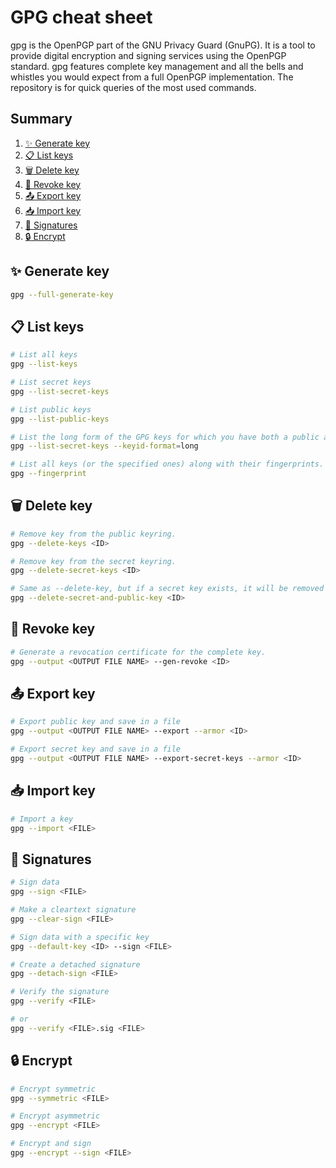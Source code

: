 # GPG cheat sheet

gpg is the OpenPGP part of the GNU Privacy Guard (GnuPG). It is a tool to provide digital encryption and signing services using the OpenPGP standard. gpg features complete key management and all the  bells  and whistles you would expect from a full OpenPGP implementation.
The repository is for quick queries of the most used commands.

## Summary

1. [:sparkles: Generate key](#sparkles-generate-key)
2. [:clipboard: List keys](#wastebasket-delete-key)
3. [:wastebasket: Delete key](#wastebasket-delete-key)
4. [:no_entry_sign: Revoke key](#no_entry_sign-revoke-key)
5. [:outbox_tray: Export key](#outbox_tray-export-key)
6. [:inbox_tray: Import key](#inbox_tray-import-key)
7. [:lock_with_ink_pen: Signatures](#lock_with_ink_pen-signatures)
8. [:lock: Encrypt](#lock-encrypt)

## :sparkles: Generate key

```bash
gpg --full-generate-key
```

## :clipboard: List keys

```bash
# List all keys
gpg --list-keys

# List secret keys
gpg --list-secret-keys

# List public keys
gpg --list-public-keys

# List the long form of the GPG keys for which you have both a public and private key.
gpg --list-secret-keys --keyid-format=long

# List all keys (or the specified ones) along with their fingerprints.
gpg --fingerprint
```

## :wastebasket: Delete key

```bash
# Remove key from the public keyring.
gpg --delete-keys <ID>

# Remove key from the secret keyring.
gpg --delete-secret-keys <ID>

# Same as --delete-key, but if a secret key exists, it will be removed first.
gpg --delete-secret-and-public-key <ID>
```

## :no_entry_sign: Revoke key

```bash
# Generate a revocation certificate for the complete key.
gpg --output <OUTPUT FILE NAME> --gen-revoke <ID>
```

## :outbox_tray: Export key

```bash
# Export public key and save in a file
gpg --output <OUTPUT FILE NAME> --export --armor <ID>

# Export secret key and save in a file
gpg --output <OUTPUT FILE NAME> --export-secret-keys --armor <ID>
```

## :inbox_tray: Import key

```bash
# Import a key
gpg --import <FILE>
```

## :lock_with_ink_pen: Signatures

```bash
# Sign data
gpg --sign <FILE>

# Make a cleartext signature
gpg --clear-sign <FILE>

# Sign data with a specific key
gpg --default-key <ID> --sign <FILE>

# Create a detached signature
gpg --detach-sign <FILE>

# Verify the signature
gpg --verify <FILE>

# or
gpg --verify <FILE>.sig <FILE>
```

## :lock: Encrypt

```bash
# Encrypt symmetric
gpg --symmetric <FILE>

# Encrypt asymmetric
gpg --encrypt <FILE>

# Encrypt and sign
gpg --encrypt --sign <FILE>
```
